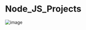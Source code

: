 # Node_JS_Projects
 
![image](https://user-images.githubusercontent.com/64496391/161418973-e181866d-9fa5-4dc7-93e0-c88a0550fb2f.png)
